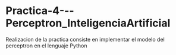 # Practica-4---Perceptron_InteligenciaArtificial

Realizacion de la practica consiste en implementar el modelo del perceptron en el lenguaje Python
